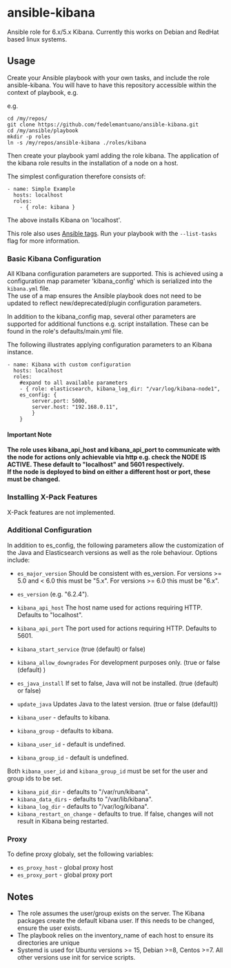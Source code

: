 # ansible-kibana

Ansible role for 6.x/5.x Kibana.  Currently this works on Debian and RedHat based linux systems.

## Usage

Create your Ansible playbook with your own tasks, and include the role ansible-kibana. You will have to have this repository accessible within the context of playbook, e.g.

e.g. 

```
cd /my/repos/
git clone https://github.com/fedelemantuano/ansible-kibana.git
cd /my/ansible/playbook
mkdir -p roles
ln -s /my/repos/ansible-kibana ./roles/kibana
```

Then create your playbook yaml adding the role kibana.
The application of the kibana role results in the installation of a node on a host.

The simplest configuration therefore consists of: 

```
- name: Simple Example
  hosts: localhost
  roles:
    - { role: kibana }
```

The above installs Kibana on 'localhost'.

This role also uses [Ansible tags](http://docs.ansible.com/ansible/playbooks_tags.html). Run your playbook with the `--list-tasks` flag for more information.

### Basic Kibana Configuration

All KIbana configuration parameters are supported.  This is achieved using a configuration map parameter 'kibana_config' which is serialized into the `kibana.yml` file.  
The use of a map ensures the Ansible playbook does not need to be updated to reflect new/deprecated/plugin configuration parameters.

In addition to the kibana_config map, several other parameters are supported for additional functions e.g. script installation.  These can be found in the role's defaults/main.yml file.

The following illustrates applying configuration parameters to an Kibana instance.

```
- name: Kibana with custom configuration
  hosts: localhost
  roles:
    #expand to all available parameters
    - { role: elasticsearch, kibana_log_dir: "/var/log/kibana-node1",
    es_config: {
        server.port: 5000, 
        server.host: "192.168.0.11",
        } 
    }
```

#### Important Note

**The role uses kibana_api_host and kibana_api_port to communicate with the node for actions only achievable via http e.g. check the NODE IS ACTIVE. These default to "localhost" and 5601 respectively.  
If the node is deployed to bind on either a different host or port, these must be changed.**

### Installing X-Pack Features

X-Pack features are not implemented.

### Additional Configuration

In addition to es_config, the following parameters allow the customization of the Java and Elasticsearch versions as well as the role behaviour. Options include:

* ```es_major_version```  Should be consistent with es_version. For versions >= 5.0 and < 6.0 this must be "5.x". For versions >= 6.0 this must be "6.x".
* ```es_version``` (e.g. "6.2.4").
* ```kibana_api_host``` The host name used for actions requiring HTTP. Defaults to "localhost".
* ```kibana_api_port``` The port used for actions requiring HTTP. Defaults to 5601.
* ```kibana_start_service``` (true (default) or false)
* ```kibana_allow_downgrades``` For development purposes only. (true or false (default) )
* ```es_java_install``` If set to false, Java will not be installed. (true (default) or false)
* ```update_java``` Updates Java to the latest version. (true or false (default))

* ```kibana_user``` - defaults to kibana.
* ```kibana_group``` - defaults to kibana.
* ```kibana_user_id``` - default is undefined.
* ```kibana_group_id``` - default is undefined.

Both ```kibana_user_id``` and ```kibana_group_id``` must be set for the user and group ids to be set. 

* ```kibana_pid_dir``` - defaults to "/var/run/kibana".
* ```kibana_data_dirs``` - defaults to "/var/lib/kibana".
* ```kibana_log_dir``` - defaults to "/var/log/kibana".
* ```kibana_restart_on_change``` - defaults to true.  If false, changes will not result in Kibana being restarted.

### Proxy

To define proxy globaly, set the following variables:

* ```es_proxy_host``` - global proxy host
* ```es_proxy_port``` - global proxy port

## Notes

* The role assumes the user/group exists on the server.  The Kibana packages create the default kibana user. If this needs to be changed, ensure the user exists.
* The playbook relies on the inventory_name of each host to ensure its directories are unique
* Systemd is used for Ubuntu versions >= 15, Debian >=8, Centos >=7.  All other versions use init for service scripts.

